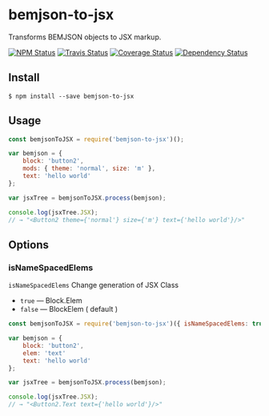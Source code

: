 bemjson-to-jsx
==============

Transforms BEMJSON objects to JSX markup.

[![NPM Status][npm-img]][npm]
[![Travis Status][test-img]][travis]
[![Coverage Status][coverage-img]][coveralls]
[![Dependency Status][dependency-img]][david]

[npm]:            https://www.npmjs.org/package/bemjson-to-jsx
[npm-img]:        https://img.shields.io/npm/v/bemjson-to-jsx.svg

[travis]:         https://travis-ci.org/bem-sdk/bemjson-to-jsx
[test-img]:       https://img.shields.io/travis/bem-sdk/bemjson-to-jsx.svg?label=tests

[coveralls]:      https://coveralls.io/r/bem-sdk/bemjson-to-jsx
[coverage-img]:   https://img.shields.io/coveralls/bem-sdk/bemjson-to-jsx.svg

[david]:          https://david-dm.org/bem-sdk/bemjson-to-jsx
[dependency-img]: http://img.shields.io/david/bem-sdk/bemjson-to-jsx.svg

Install
-------

```
$ npm install --save bemjson-to-jsx
```

Usage
-----

```js
const bemjsonToJSX = require('bemjson-to-jsx')();

var bemjson = {
    block: 'button2',
    mods: { theme: 'normal', size: 'm' },
    text: 'hello world'
};

var jsxTree = bemjsonToJSX.process(bemjson);

console.log(jsxTree.JSX);
// → "<Button2 theme={'normal'} size={'m'} text={'hello world'}/>"
```

## Options

### isNameSpacedElems

`isNameSpacedElems` Change generation of JSX Class

* `true` — Block.Elem
* `false` — BlockElem ( default )

```js
const bemjsonToJSX = require('bemjson-to-jsx')({ isNameSpacedElems: true });

var bemjson = {
    block: 'button2',
    elem: 'text'
    text: 'hello world'
};

var jsxTree = bemjsonToJSX.process(bemjson);

console.log(jsxTree.JSX);
// → "<Button2.Text text={'hello world'}/>"
```
